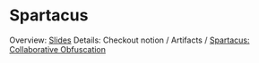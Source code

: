 # Spartacus
Overview: [Slides](https://docs.google.com/presentation/d/1Oq-wWGhlHYp5f95iM_ict8gt2XXgDDCmxBx-FhWf7GI/edit?usp=sharing)
Details: Checkout notion / Artifacts / [Spartacus: Collaborative Obfuscation](https://www.notion.so/Spartacus-Collaborative-Obfuscation-5d433c6ddc9140ee903b42217d15e56c)
